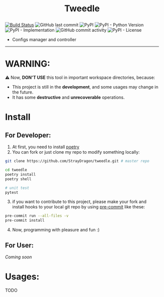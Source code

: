 # <p align="center"> Tweedle </p>
[![Build Status](https://travis-ci.org/StrayDragon/tweedle.svg?branch=master)](https://travis-ci.org/StrayDragon/tweedle)
![GitHub last commit](https://img.shields.io/github/last-commit/straydragon/tweedle)
![PyPI](https://img.shields.io/pypi/v/tweedle)
![PyPI - Python Version](https://img.shields.io/pypi/pyversions/tweedle)
![PyPI - Implementation](https://img.shields.io/pypi/implementation/tweedle)
![GitHub commit activity](https://img.shields.io/github/commit-activity/w/straydragon/tweedle)
![PyPI - License](https://img.shields.io/pypi/l/tweedle)
<!--TODO:Add more icons see https://shields.io-->

- Configs manager and controller
<!-- - Commands manager and controller -->
---

# **WARNING**:
:warning: Now, **DON'T USE** this tool in important workspace directories, because:
- This project is still in the **development**, and some usages may change in the future.
- It has some **destructive** and **unrecoverable** operations.

# Install
## For Developer:
1. At first, you need to install [poetry](https://poetry.eustace.io/)
2. You can fork or just clone my repo to modify something locally:
```bash
git clone https://github.com/StrayDragon/tweedle.git # master repo

cd tweedle
poetry install
poetry shell

# unit test
pytest
```
3. if you want to contribute to this project, please make your fork and install hooks to your local git repo by using [pre-commit](https://pre-commit.com/) like these:
```bash
pre-commit run --all-files -v
pre-commit install
```
4. Now, programming with pleasure and fun :)

## For User:
 *Coming soon*

# Usages:
TODO
